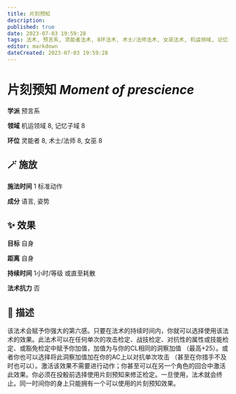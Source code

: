 ```yaml
---
title: 片刻预知
description: 
published: true
date: 2023-07-03 19:59:28
tags: 法术, 预言系, 灵能者法术, 8环法术, 术士/法师法术, 女巫法术, 机运领域, 记忆子域
editor: markdown
dateCreated: 2023-07-03 19:59:28
---
```


# **片刻预知** *Moment of prescience*

**学派** 预言系 

**领域** 机运领域 8, 记忆子域 8

**环位** 灵能者 8, 术士/法师 8, 女巫 8

## 🪄 施放

**施法时间** 1 标准动作

**成分** 语言, 姿势

## ✨ 效果 

**目标** 自身 

**距离** 自身  

**持续时间** 1小时/等级 或直至耗散 

**法术抗力** 否

## 📖 描述

该法术会赋予你强大的第六感。只要在法术的持续时间内，你就可以选择使用该法术的效果。此法术可以在任何单次的攻击检定、战技检定、对抗性的属性或技能检定、或豁免检定中赋予你加值，加值为与你的CL相同的洞察加值 （最高+25）。或者你也可以选择将此洞察加值加在你的AC上以对抗单次攻击 （甚至在你措手不及时也可以）。激活该效果不需要进行动作；你甚至可以在另一个角色的回合中激活此效果。你必须在投骰前选择使用片刻预知来修正检定。一旦使用，法术就会终止。同一时间你的身上只能拥有一个可以使用的片刻预知效果。
    